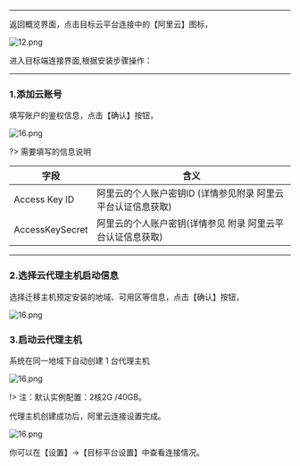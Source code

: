 
 ---
返回概览界面，点击目标云平台连接中的【阿里云】图标，

![12.png](https://oneprocloud.oss-cn-beijing.aliyuncs.com/_images/saas/12.png ':size=90%')

进入目标端连接界面,根据安装步骤操作：





 ---
### 1.添加云账号


填写账户的鉴权信息，点击【确认】按钮，

![16.png](https://oneprocloud.oss-cn-beijing.aliyuncs.com/_images/saas/image013.png ':size=90%')


?> 需要填写的信息说明

字段  | 含义
------------- | ----------------------
Access Key ID | 阿里云的个人账户密钥ID  (详情参见附录 阿里云平台认证信息获取)
AccessKeySecret  | 阿里云的个人账户密钥(详情参见 附录 阿里云平台认证信息获取)

 ---

### 2.选择云代理主机启动信息

选择迁移主机预定安装的地域、可用区等信息，点击【确认】按钮，

![16.png](https://oneprocloud.oss-cn-beijing.aliyuncs.com/_images/saas/image014.png ':size=90%')

### 3.启动云代理主机

系统在同一地域下自动创建 1 台代理主机

![16.png](https://oneprocloud.oss-cn-beijing.aliyuncs.com/_images/saas/image015.png ':size=90%')

!> 注：默认实例配置：2核2G /40GB。


代理主机创建成功后，阿里云连接设置完成。

![16.png](https://oneprocloud.oss-cn-beijing.aliyuncs.com/_images/saas/image016.png ':size=90%')

你可以在【设置】→【目标平台设置】中查看连接情况。


